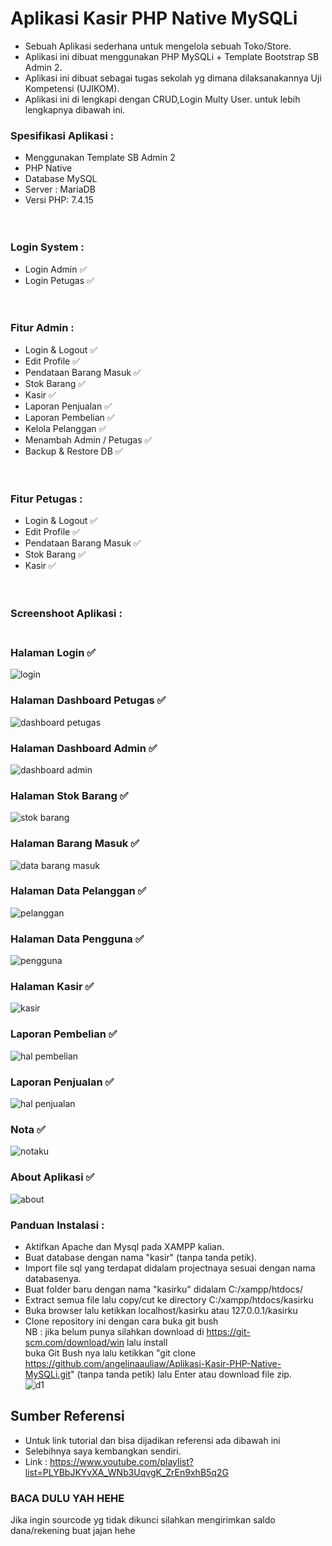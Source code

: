 # Aplikasi Kasir PHP Native MySQLi <br>
 - Sebuah Aplikasi sederhana untuk mengelola sebuah Toko/Store.<br>
 - Aplikasi ini dibuat menggunakan PHP MySQLi + Template Bootstrap SB Admin 2.<br>
 - Aplikasi ini dibuat sebagai tugas sekolah yg dimana dilaksanakannya Uji Kompetensi (UJIKOM).<br>
 - Aplikasi ini di lengkapi dengan CRUD,Login Multy User. untuk lebih lengkapnya dibawah ini. <br>
 ### Spesifikasi Aplikasi :<br>
 - Menggunakan Template SB Admin 2<br>
 - PHP Native<br>
 - Database MySQL<br>
 - Server : MariaDB<br>
 - Versi PHP: 7.4.15<br>
 <br> <br>
 ### Login System :<br>
 - Login Admin ✅<br>
 - Login Petugas ✅<br>
<br> <br>
 ### Fitur Admin :<br>
 - Login & Logout ✅<br>
 - Edit Profile ✅<br>
 - Pendataan Barang Masuk ✅<br>
 - Stok Barang ✅<br>
 - Kasir ✅<br>
 - Laporan Penjualan ✅<br>
 - Laporan Pembelian ✅<br>
 - Kelola Pelanggan ✅<br>
 - Menambah Admin / Petugas ✅<br>
 - Backup & Restore DB ✅<br>
<br> <br>
 ### Fitur Petugas :<br>
 - Login & Logout ✅<br>
 - Edit Profile ✅<br>
 - Pendataan Barang Masuk ✅<br>
 - Stok Barang ✅<br>
 - Kasir ✅<br>
<br> <br>
### Screenshoot Aplikasi : <br><br>

###  Halaman Login ✅
![login](https://github.com/angelinaauliaw/Aplikasi-Kasir-php-native/assets/156304008/9bb5e369-e005-4f1c-beb1-e49af2bbb129)
### Halaman Dashboard Petugas ✅
![dashboard petugas](https://github.com/angelinaauliaw/Aplikasi-Kasir-php-native/assets/156304008/84f0d6cb-44ed-4b5b-a594-594ef8d3d986)
###  Halaman Dashboard Admin ✅
![dashboard admin](https://github.com/angelinaauliaw/Aplikasi-Kasir-php-native/assets/156304008/4392a0d6-837b-46cf-b001-1ffd76ad935a)
### Halaman Stok Barang ✅
![stok barang](https://github.com/angelinaauliaw/Aplikasi-Kasir-php-native/assets/156304008/1dd6b278-040f-4a04-9d06-a1d4c7c09c6d)
###  Halaman Barang Masuk ✅
![data barang masuk](https://github.com/angelinaauliaw/Aplikasi-Kasir-php-native/assets/156304008/52dcd77b-9543-4684-8b13-29fb2c4d6a2b)
### Halaman Data Pelanggan ✅
![pelanggan](https://github.com/angelinaauliaw/Aplikasi-Kasir-php-native/assets/156304008/bf02ed93-0bc5-40b3-b889-c5973427f9f9)
### Halaman Data Pengguna ✅
![pengguna](https://github.com/angelinaauliaw/Aplikasi-Kasir-php-native/assets/156304008/b93b82c9-1719-4d5d-9db1-1d003f9b3f4e)
### Halaman Kasir ✅
![kasir](https://github.com/angelinaauliaw/Aplikasi-Kasir-php-native/assets/156304008/2de17b57-a855-4412-9f6e-878f193d578b)
###  Laporan Pembelian ✅
![hal pembelian](https://github.com/angelinaauliaw/Aplikasi-Kasir-php-native/assets/156304008/75b8a142-9460-4a7c-84f1-1e73b62c6847)
###  Laporan Penjualan ✅
![hal penjualan](https://github.com/angelinaauliaw/Aplikasi-Kasir-php-native/assets/156304008/a419e9cc-26e8-4312-b995-b2698bba8cb1)
### Nota ✅
![notaku](https://github.com/angelinaauliaw/Aplikasi-Kasir-php-native/assets/156304008/405ef740-01df-47b5-bf1c-ae07f1a07332)
###  About Aplikasi ✅
![about](https://github.com/angelinaauliaw/Aplikasi-Kasir-php-native/assets/156304008/fad6a51f-7d03-427d-a1ba-f594ac5470f9)


### Panduan Instalasi :<br>
- Aktifkan Apache dan Mysql pada XAMPP kalian.<br>
- Buat database dengan nama "kasir" (tanpa tanda petik).<br>
- Import file sql yang terdapat didalam projectnaya sesuai dengan nama databasenya.<br>
- Buat folder baru dengan nama "kasirku" didalam C:/xampp/htdocs/ <br>
- Extract semua file lalu copy/cut ke directory C:/xampp/htdocs/kasirku<br>
- Buka browser lalu ketikkan localhost/kasirku atau 127.0.0.1/kasirku<br>
- Clone repository ini dengan cara buka git bush <br> NB : jika belum punya silahkan download di https://git-scm.com/download/win lalu install <br> buka Git Bush nya lalu ketikkan "git clone https://github.com/angelinaauliaw/Aplikasi-Kasir-PHP-Native-MySQLi.git" (tanpa tanda petik) lalu Enter atau download file zip.<br>
![d1](https://github.com/mgoski/APPM/assets/142203248/13a99ca6-4174-4615-b058-9d39a1c4338d)


## Sumber Referensi
- Untuk link tutorial dan bisa dijadikan referensi ada dibawah ini
- Selebihnya saya kembangkan sendiri.
- Link : https://www.youtube.com/playlist?list=PLYBbJKYvXA_WNb3UqvgK_ZrEn9xhB5q2G



### BACA DULU YAH HEHE <br>
Jika ingin sourcode yg tidak dikunci silahkan mengirimkan saldo dana/rekening buat jajan hehe <br>
